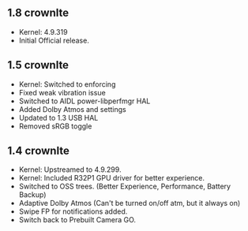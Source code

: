 ## 1.8 crownlte
+ Kernel: 4.9.319
+ Initial Official release.

## 1.5 crownlte
+ Kernel: Switched to enforcing
+ Fixed weak vibration issue
+ Switched to AIDL power-libperfmgr HAL
+ Added Dolby Atmos and settings
+ Updated to 1.3 USB HAL
+ Removed sRGB toggle

## 1.4 crownlte

+ Kernel: Upstreamed to 4.9.299.
+ Kernel: Included R32P1 GPU driver for better experience.
+ Switched to OSS trees. (Better Experience, Performance, Battery Backup)
+ Adaptive Dolby Atmos (Can't be turned on/off atm, but it always on)
+ Swipe FP for notifications added.
+ Switch back to Prebuilt Camera GO.
